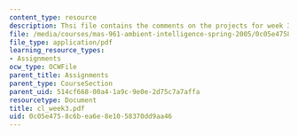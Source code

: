 ```yaml
---
content_type: resource
description: Thsi file contains the comments on the projects for week 3 by the student.
file: /media/courses/mas-961-ambient-intelligence-spring-2005/0c05e4758c6bea6e8e1058370dd9aa46_cl_week3.pdf
file_type: application/pdf
learning_resource_types:
- Assignments
ocw_type: OCWFile
parent_title: Assignments
parent_type: CourseSection
parent_uid: 514cf668-00a4-1a9c-9e0e-2d75c7a7affa
resourcetype: Document
title: cl_week3.pdf
uid: 0c05e475-8c6b-ea6e-8e10-58370dd9aa46
---
```


